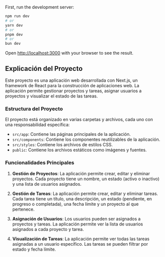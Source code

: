First, run the development server:

```bash
npm run dev
# or
yarn dev
# or
pnpm dev
# or
bun dev
```

Open [http://localhost:3000](http://localhost:3000) with your browser to see the result.

## Explicación del Proyecto

Este proyecto es una aplicación web desarrollada con Next.js, un framework de React para la construcción de aplicaciones web. La aplicación permite gestionar proyectos y tareas, asignar usuarios a proyectos y visualizar el estado de las tareas.

### Estructura del Proyecto

El proyecto está organizado en varias carpetas y archivos, cada uno con una responsabilidad específica:
- `src/app`: Contiene las páginas principales de la aplicación.
- `src/components`: Contiene los componentes reutilizables de la aplicación.
- `src/styles`: Contiene los archivos de estilos CSS.
- `public`: Contiene los archivos estáticos como imágenes y fuentes.

### Funcionalidades Principales

1. **Gestión de Proyectos**: La aplicación permite crear, editar y eliminar proyectos. Cada proyecto tiene un nombre, un estado (activo o inactivo) y una lista de usuarios asignados.

2. **Gestión de Tareas**: La aplicación permite crear, editar y eliminar tareas. Cada tarea tiene un título, una descripción, un estado (pendiente, en progreso o completada), una fecha límite y un proyecto al que pertenece.

3. **Asignación de Usuarios**: Los usuarios pueden ser asignados a proyectos y tareas. La aplicación permite ver la lista de usuarios asignados a cada proyecto y tarea.

4. **Visualización de Tareas**: La aplicación permite ver todas las tareas asignadas a un usuario específico. Las tareas se pueden filtrar por estado y fecha límite.

